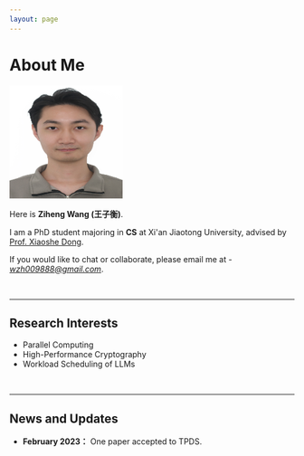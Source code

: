 ```yaml
---
layout: page
---
```


# About Me

<img src="/images/wangziheng.jpg" class="floatpic" width="200" height="200">

Here is **Ziheng Wang (王子衡)**.

I am a PhD student majoring in **CS** at Xi'an Jiaotong University, advised by [Prof. Xiaoshe Dong](http://www.xjtu.edu.cn/jsnr.jsp?urltype=tree.TreeTempUrl&wbtreeid=1632&wbwbxjtuteacherid=457).

If you would like to chat or collaborate, please email me at - *wzh009888@gmail.com*.

<br>

---

## Research Interests

- Parallel Computing
- High-Performance Cryptography
- Workload Scheduling of LLMs

<!-- My current research focuses on automatic music generation using artificial intelligence techniques. My interests are on the **Deep Generative Model** and its applications in **Intelligent Music Generation**. Automatic music generation represents an innovative approach in advancing the field of music. I aspire to contribute my talents to this realm, aiming to introduce fresh opportunities and possibilities for music creation, education, and entertainment. -->

<br>

---

## News and Updates

<!-- - **December 2023：** One paper accepted to AAAI 2024! -->
<!-- - **June 2023：** One paper accepted to IEEE SMC 2023. -->
<!-- - **May 2023：** One paper accepted to TMM. -->
<!-- - **May 2023：** One paper accepted to ACM Computing Surveys. -->
- **February 2023：** One paper accepted to TPDS.
<br>

<!-- --- -->
<!-- [![Visit tracker](https://clustrmaps.com/map_v2.png?cl=1768c4&w=a&t=n&d=pQyQkYWJ9EDu14vZFBycodEL-DKMU1JphEVRBVMsQAc&co=ffffff)](https://clustrmaps.com/site/1bxtl) -->


